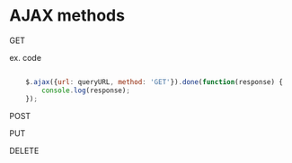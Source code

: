 # AJAX methods

GET

ex. code

```javascript

    $.ajax({url: queryURL, method: 'GET'}).done(function(response) {
        console.log(response);
    });

```

POST

PUT

DELETE